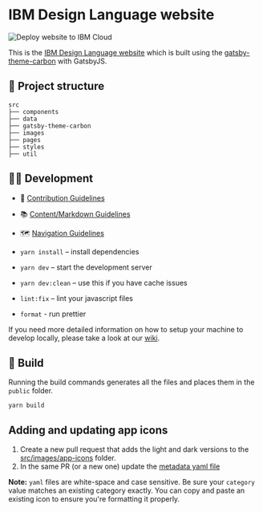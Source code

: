 # IBM Design Language website

![Deploy website to IBM Cloud](https://github.com/carbon-design-system/design-language-website/workflows/Deploy%20website%20to%20IBM%20Cloud/badge.svg)

This is the [IBM Design Language website](http://www.ibm.com/design/language) which is built using the [gatsby-theme-carbon](https://gatsby-theme-carbon.now.sh/) with GatsbyJS.

## 📂 Project structure

```
src
├── components
├── data
├── gatsby-theme-carbon
├── images
├── pages
├── styles
├── util
```

## 👩‍💻 Development

- 🤝 [Contribution Guidelines](.github/CONTRIBUTING.md)
- 📚 [Content/Markdown Guidelines](https://gatsby-theme-carbon.now.sh/components/markdown)
- 🗺 [Navigation Guidelines](https://gatsby-theme-carbon.now.sh/guides/navigation/sidebar)

- `yarn install` – install dependencies
- `yarn dev` – start the development server
- `yarn dev:clean` – use this if you have cache issues
- `lint:fix` – lint your javascript files
- `format` - run prettier

If you need more detailed information on how to setup your machine to develop locally, please take a look at our [wiki](https://github.com/carbon-design-system/carbon-website-gatsby/wiki).

## 🚀 Build

Running the build commands generates all the files and places them in the `public` folder.

```
yarn build
```

## Adding and updating app icons
1. Create a new pull request that adds the light and dark versions to the [src/images/app-icons](https://github.com/carbon-design-system/design-language-website/tree/master/src/images/app-icons) folder.
2. In the same PR (or a new one) update the [metadata yaml file](https://github.com/carbon-design-system/design-language-website/blob/master/src/data/app-icons.yaml)

**Note:** `yaml` files are white-space and case sensitive. Be sure your `category` value matches an existing category exactly. You can copy and paste an existing icon to ensure you're formatting it properly.

